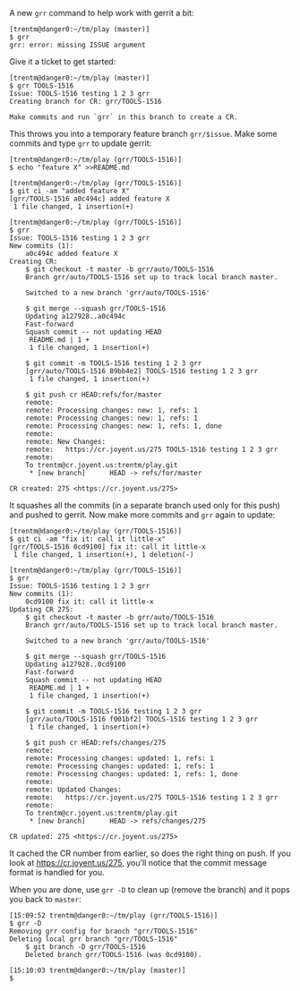 A new `grr` command to help work with gerrit a bit:

```
[trentm@danger0:~/tm/play (master)]
$ grr
grr: error: missing ISSUE argument
```

Give it a ticket to get started:

```
[trentm@danger0:~/tm/play (master)]
$ grr TOOLS-1516
Issue: TOOLS-1516 testing 1 2 3 grr
Creating branch for CR: grr/TOOLS-1516

Make commits and run `grr` in this branch to create a CR.
```

This throws you into a temporary feature branch `grr/$issue`. Make some
commits and type `grr` to update gerrit:

```
[trentm@danger0:~/tm/play (grr/TOOLS-1516)]
$ echo "feature X" >>README.md

[trentm@danger0:~/tm/play (grr/TOOLS-1516)]
$ git ci -am "added feature X"
[grr/TOOLS-1516 a0c494c] added feature X
 1 file changed, 1 insertion(+)

[trentm@danger0:~/tm/play (grr/TOOLS-1516)]
$ grr
Issue: TOOLS-1516 testing 1 2 3 grr
New commits (1):
    a0c494c added feature X
Creating CR:
    $ git checkout -t master -b grr/auto/TOOLS-1516
    Branch grr/auto/TOOLS-1516 set up to track local branch master.

    Switched to a new branch 'grr/auto/TOOLS-1516'

    $ git merge --squash grr/TOOLS-1516
    Updating a127928..a0c494c
    Fast-forward
    Squash commit -- not updating HEAD
     README.md | 1 +
     1 file changed, 1 insertion(+)

    $ git commit -m TOOLS-1516 testing 1 2 3 grr
    [grr/auto/TOOLS-1516 89bb4e2] TOOLS-1516 testing 1 2 3 grr
     1 file changed, 1 insertion(+)

    $ git push cr HEAD:refs/for/master
    remote:
    remote: Processing changes: new: 1, refs: 1
    remote: Processing changes: new: 1, refs: 1
    remote: Processing changes: new: 1, refs: 1, done
    remote:
    remote: New Changes:
    remote:   https://cr.joyent.us/275 TOOLS-1516 testing 1 2 3 grr
    remote:
    To trentm@cr.joyent.us:trentm/play.git
     * [new branch]      HEAD -> refs/for/master

CR created: 275 <https://cr.joyent.us/275>
```

It squashes all the commits (in a separate branch used only for this push)
and pushed to gerrit. Now make more commits and `grr` again to update:

```
[trentm@danger0:~/tm/play (grr/TOOLS-1516)]
$ git ci -am "fix it: call it little-x"
[grr/TOOLS-1516 0cd9100] fix it: call it little-x
 1 file changed, 1 insertion(+), 1 deletion(-)

[trentm@danger0:~/tm/play (grr/TOOLS-1516)]
$ grr
Issue: TOOLS-1516 testing 1 2 3 grr
New commits (1):
    0cd9100 fix it: call it little-x
Updating CR 275:
    $ git checkout -t master -b grr/auto/TOOLS-1516
    Branch grr/auto/TOOLS-1516 set up to track local branch master.

    Switched to a new branch 'grr/auto/TOOLS-1516'

    $ git merge --squash grr/TOOLS-1516
    Updating a127928..0cd9100
    Fast-forward
    Squash commit -- not updating HEAD
     README.md | 1 +
     1 file changed, 1 insertion(+)

    $ git commit -m TOOLS-1516 testing 1 2 3 grr
    [grr/auto/TOOLS-1516 f001bf2] TOOLS-1516 testing 1 2 3 grr
     1 file changed, 1 insertion(+)

    $ git push cr HEAD:refs/changes/275
    remote:
    remote: Processing changes: updated: 1, refs: 1
    remote: Processing changes: updated: 1, refs: 1
    remote: Processing changes: updated: 1, refs: 1, done
    remote:
    remote: Updated Changes:
    remote:   https://cr.joyent.us/275 TOOLS-1516 testing 1 2 3 grr
    remote:
    To trentm@cr.joyent.us:trentm/play.git
     * [new branch]      HEAD -> refs/changes/275

CR updated: 275 <https://cr.joyent.us/275>
```

It cached the CR number from earlier, so does the right thing on push.
If you look at <https://cr.joyent.us/275>, you'll notice that the commit
message format is handled for you.

When you are done, use `grr -D` to clean up (remove the branch) and it pops
you back to `master`:

```
[15:09:52 trentm@danger0:~/tm/play (grr/TOOLS-1516)]
$ grr -D
Removing grr config for branch "grr/TOOLS-1516"
Deleting local grr branch "grr/TOOLS-1516"
    $ git branch -D grr/TOOLS-1516
    Deleted branch grr/TOOLS-1516 (was 0cd9100).

[15:10:03 trentm@danger0:~/tm/play (master)]
$
```